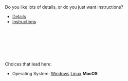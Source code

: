Do you like lots of details, or do you just want instructions?



- [Details](start3_ca.md)
- [Instructions](start3_cb.md)



<br><br><br>
------
Choices that lead here:
- Operating System: [Windows](start2_a.md) [Linux](start2_b.md) **MacOS**
